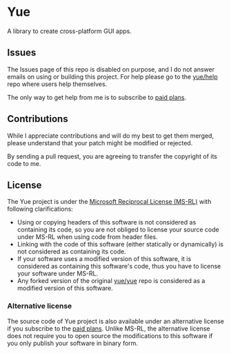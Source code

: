 # Yue

A library to create cross-platform GUI apps.

## Issues

The Issues page of this repo is disabled on purpose, and I do not answer emails
on using or building this project. For help please go to the
[yue/help](https://github.com/yue/help) repo where users help themselves.

The only way to get help from me is to subscribe to [paid plans][paid-plans].

## Contributions

While I appreciate contributions and will do my best to get them merged, please
understand that your patch might be modified or rejected.

By sending a pull request, you are agreeing to transfer the copyright of its
code to me.

## License

The Yue project is under the [Microsoft Reciprocal License (MS-RL)][ms-rl]
with following clarifications:

* Using or copying headers of this software is not considered as containing
  its code, so you are not obliged to license your source code under MS-RL
  when using code from header files.
* Linking with the code of this software (either statically or dynamically) is
  not considered as containing its code.
* If your software uses a modified version of this software, it is considered
  as containing this software's code, thus you have to license your software
  under MS-RL.
* Any forked version of the original [yue/yue](https://github.com/yue/yue) repo
  is considered as a modified version of this software.

### Alternative license

The source code of Yue project is also available under an alternative license if
you subscribe to the [paid plans][paid-plans]. Unlike MS-RL, the alternative
license does not require you to open source the modifications to this software
if you only publish your software in binary form.

[ms-rl]: https://github.com/yue/yue/blob/master/LICENSE
[paid-plans]: https://github.com/yue/yue/tree/master/docs/paid_plans
